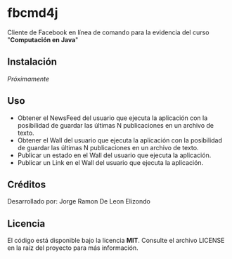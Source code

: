 # fbcmd4j
Cliente de Facebook en línea de comando para la evidencia del curso "**Computación en Java**"

## Instalación
*Próximamente*

## Uso
- Obtener el NewsFeed del usuario que ejecuta la aplicación con la posibilidad de guardar las últimas N publicaciones en un archivo de texto.
- Obtener el Wall del usuario que ejecuta la aplicación con la posibilidad de guardar las últimas N publicaciones en un archivo de texto.
- Publicar un estado en el Wall del usuario que ejecuta la aplicación.
- Publicar un Link en el Wall del usuario que ejecuta la aplicación.

## Créditos
Desarrollado por:
Jorge Ramon De Leon Elizondo

## Licencia
El código está disponible bajo la licencia **MIT**. Consulte el archivo LICENSE en la raíz del proyecto para más información.
